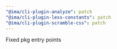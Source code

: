 ```yaml
---
"@ima/cli-plugin-analyze": patch
"@ima/cli-plugin-less-constants": patch
"@ima/cli-plugin-scramble-css": patch
---
```


Fixed pkg entry points
